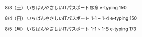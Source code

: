 8/3（土）
いちばんやさしいITパスポート序章
e-typing 150

8/4（日）
いちばんやさしいITパスポート 1-1 ~ 1-4
e-typing 150

8/5（月）
いちばんやさしいITパスポート 1-1 ~ 1-8
e-typing 173